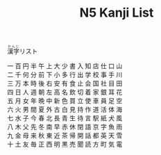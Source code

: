 ﻿---
layout: default
title: N5 Kanji List
parent: <ruby>漢字<rt>かんじ</rt></ruby> Kanji
nav_order: 1
has_children: true
---

<ruby>漢字<rt>かんじ</rt></ruby>リスト

一 百 円 半 午 上 大 少 書 入 知 店 仕 口 山    
二 千 何 分 前 下 小 多 行 出 学 校 事 手 川    
三 万 本 時 後 右 安 有 食 止 会 国 社 目 田    
四 日 人 週 朝 左 高 名 飲 切 着 家 銀 耳 花    
五 月 女 年 晩 中 新 色 買 立 使 車 員 足 空    
六 火 男 間 夏 外 古 白 見 持 作 道 活 体 海    
七 水 子 今 春 北 長 青 生 待 言 駅 紙 犬 風    
八 木 父 先 冬 南 早 赤 休 閉 語 京 字 魚 雨    
九 金 母 来 秋 東 近 茶 帰 開 話 都 英 天 雪    
十 土 友 毎 正 西 明 黒 売 聞 読 方 町 気 電
